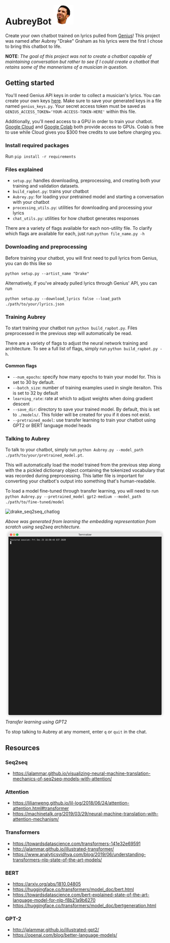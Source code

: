 # AubreyBot ![aubrey](/assets/IMG_4077.png)
Create your own chatbot trained on lyrics pulled from [Genius](https://genius.com/)! This project was named after Aubrey "Drake" Graham as his lyrics were the first I chose to bring this chatbot to life. 

**NOTE**: *The goal of this project was not to create a chatbot capable of maintaining conversation but rather to see if I could create a chatbot that retains some of the mannerisms of a musician in question.*


## Getting started
You'll need Genius API keys in order to collect a musician's lyrics. You can create your own keys [here](https://docs.genius.com/#/getting-started-h1). Make sure to save your generated keys in a file named `genius_keys.py`. Your secret access token must be saved as `GENIUS_ACCESS_TOKEN='YOUR-ACCESS-TOKEN-HERE'` within this file.

 Additionally, you'll need access to a GPU in order to train your chatbot. [Google Cloud](https://cloud.google.com/) and [Google Colab](https://colab.research.google.com/notebooks/intro.ipynb) both provide access to GPUs. Colab is free to use while Cloud gives you $300 free credits to use before charging you.

### Install required packages
Run `pip install -r requirements`

### Files explained
* `setup.py`: handles downloading, preprocessing, and creating both your training and validation datasets. 
* `build_rapbot.py`: trains your chatbot
* `Aubrey.py`: for loading your pretrained model and starting a conversation with your chatbot
* `processing_utils.py`: utilities for downloading and processing your lyrics
* `chat_utils.py`: utilities for how chatbot generates responses

There are a variety of flags available for each non-utility file. To clarify which flags are available for each, just run `python file_name.py -h`

### Downloading and preprocessing
Before training your chatbot, you will first need to pull lyrics from Genius, you can do this like so 

`python setup.py --artist_name "Drake" `

Alternatively, if you've already pulled lyrics through Genius' API, you can run

`python setup.py --download_lyrics false --load_path ./path/to/your/lyrics.json`


### Training Aubrey
To start training your chatbot run `python build_rapbot.py`. Files preprocessed in the previous step will automatically be read. 


There are a variety of flags to adjust the neural network training and architecture. To see a full list of flags, simply run `python build_rapbot.py -h`. 

#### Common flags
* `--num_epochs`: specify how many epochs to train your model for. This is set to 30 by default.
* `--batch_size`: number of training examples used in single iteraiton. This is set to 32 by default
* `learning_rate`: rate at which to adjust weights when doing gradient descent
* `--save_dir`: directory to save your trained model. By default, this is set to `./models/`. This folder will be created for you if it does not exist.
* `--pretrained_model`: use transfer learning to train your chatbot using GPT2 or BERT language model heads

### Talking to Aubrey

To talk to your chatbot, simply run `python Aubrey.py --model_path ./path/to/your/pretrained_model.pt`. 

This will automatically load the model trained from the previous step along with the a pickled dictionary object containing the tokenized vocabulary that was recorded during preprocessing. This latter file is important for converting your chatbot's output into something that's human-readable. 

To load a model fine-tuned through transfer learning, you will need to run `python Aubrey.py --pretrained_model gpt2-medium --model_path ./path/to/fine-tuned/model`

![drake_seq2seq_chatlog](/assets/drake_seq2seq.gif.gif)

*Above was generated from learning the embedding representation from scratch using seq2seq architecture.*
![drake_gpt2_chatlog](/assets/drake_gpt2.gif)
*Transfer learning using GPT2*

To stop talking to Aubrey at any moment, enter `q` or `quit` in the chat. 



## Resources
### Seq2seq
* https://jalammar.github.io/visualizing-neural-machine-translation-mechanics-of-seq2seq-models-with-attention/
### Attention
* https://lilianweng.github.io/lil-log/2018/06/24/attention-attention.html#transformer
* https://machinetalk.org/2019/03/29/neural-machine-translation-with-attention-mechanism/
### Transformers
* https://towardsdatascience.com/transformers-141e32e69591
* http://jalammar.github.io/illustrated-transformer/
* https://www.analyticsvidhya.com/blog/2019/06/understanding-transformers-nlp-state-of-the-art-models/

### BERT
* https://arxiv.org/abs/1810.04805
* https://huggingface.co/transformers/model_doc/bert.html
* https://towardsdatascience.com/bert-explained-state-of-the-art-language-model-for-nlp-f8b21a9b6270
* https://huggingface.co/transformers/model_doc/bertgeneration.html

### GPT-2
* http://jalammar.github.io/illustrated-gpt2/
* https://openai.com/blog/better-language-models/